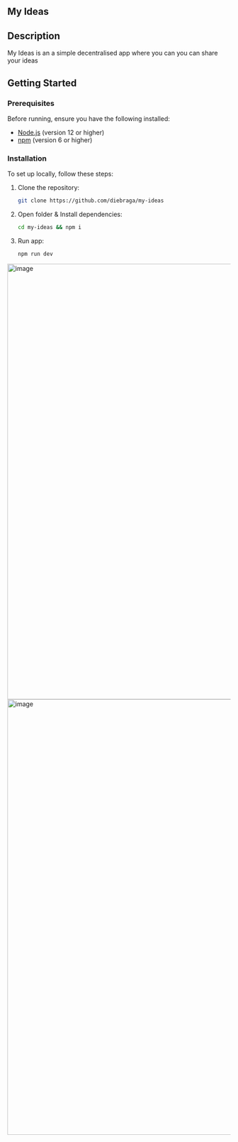 ## My Ideas

## Description

My Ideas is an a simple decentralised app where you can you can share your ideas

## Getting Started

### Prerequisites

Before running, ensure you have the following installed:
- [Node.js](https://nodejs.org/) (version 12 or higher)
- [npm](https://www.npmjs.com/) (version 6 or higher)

### Installation

To set up locally, follow these steps:

1. Clone the repository:

   ```bash
   git clone https://github.com/diebraga/my-ideas

2. Open folder & Install dependencies:

   ```bash
   cd my-ideas && npm i

3. Run app:

   ```bash
   npm run dev


<img width="980" alt="image" src="https://github.com/diebraga/my-ideas/assets/52054459/8f0f81ee-a84d-4e36-9b86-2ab6431b0ea9">

<img width="980" alt="image" src="https://github.com/diebraga/my-ideas/assets/52054459/f516b3ba-72a9-4c99-aaaf-bafa2d7992eb">

